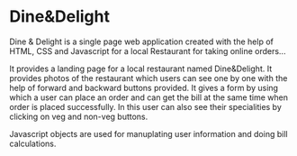 # Dine&Delight

Dine & Delight is a single page web application created with the help of HTML, CSS and Javascript for a local Restaurant for taking online orders...

It provides a landing page for a local restaurant named Dine&Delight.
It provides photos of the restaurant which users can see one by one with the help of forward and backward buttons provided.
It gives a form by using which a user can place an order and can get the bill at the same time when order is placed successfully.
In this user can also see their specialities by clicking on veg and non-veg buttons.

Javascript objects are used for manuplating user information and doing bill calculations.

